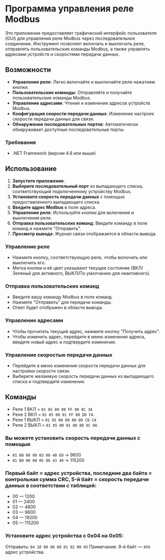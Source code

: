 # Программа управления реле Modbus

Это приложение предоставляет графический интерфейс пользователя (GUI) для управления реле Modbus через последовательное соединение. Инструмент позволяет включать и выключать реле, отправлять пользовательские команды Modbus, а также управлять адресами устройств и скоростями передачи данных.

## Возможности

- **Управление реле**: Легко включайте и выключайте реле нажатием кнопки.
- **Пользовательские команды**: Отправляйте и получайте пользовательские команды Modbus.
- **Управление адресами**: Чтение и изменение адресов устройств Modbus.
- **Конфигурация скорости передачи данных**: Изменение настроек скорости передачи данных для связи.
- **Обнаружение последовательных портов**: Автоматически обнаруживает доступные последовательные порты.

### Требования

- .NET Framework (версии 4.8 или выше)

## Использование

1. **Запустите приложение**.
2. **Выберите последовательный порт** из выпадающего списка, соответствующий подключенному устройству Modbus.
3. **Установите скорость передачи данных** с помощью предоставленного выпадающего списка.
4. **Введите адрес Modbus** в поле адреса.
5. **Управление реле**: Используйте кнопки для включения и выключения реле.
6. **Отправка пользовательских команд**: Введите команду в поле команд и нажмите "Отправить".
7. **Просмотр вывода**: Журнал связи отображается в области вывода.

### Управление реле

- Нажмите кнопку, соответствующую реле, чтобы включить или выключить его.
- Метка кнопки и её цвет указывают текущее состояние (ВКЛ/Зеленый для активного, ВЫКЛ/По умолчанию для неактивного).

### Отправка пользовательских команд

- Введите вашу команду Modbus в поле команд.
- Нажмите "Отправить" для передачи команды.
- Ответ будет отображен в области вывода.

### Управление адресами

- Чтобы прочитать текущий адрес, нажмите кнопку "Получить адрес".
- Чтобы изменить адрес, перейдите в меню изменения адреса, введите новый адрес и подтвердите изменения.

### Управление скоростью передачи данных

- Перейдите в меню изменения скорости передачи данных для настройки скорости связи.
- Выберите желаемую скорость передачи данных из выпадающего списка и подтвердите изменения.

## Команды

- Реле 1 ВКЛ =  ```01 05 00 00 FF 00 8C 3A```
- Реле 2 ВКЛ =  ```01 05 00 01 FF 00 DD FA```
- Реле 1 ВЫКЛ = ```01 05 00 00 00 00 CD CA```
- Реле 2 ВЫКЛ = ```01 05 00 01 00 00 9C 0A```
 
### Вы можете установить скорость передачи данных с помощью
- ```01 B0 00 00 03 00 40 E0``` → 9600
- ```01 B0 00 00 05 00 43 40``` → 115200

### Первый байт = адрес устройства, последние два байта = контрольная сумма CRC, 5-й байт = скорость передачи данных в соответствии с таблицей:
- 00 — 1200
- 01 — 2400
- 02 — 4800
- 03 — 9600
- 04 — 19200
- 05 — 115200

### Установите адрес устройства c 0x04 на 0x05:
Отправить: ```04 10 00 00 00 01 02 00 05``` Примечание. 9-й байт — это адрес устройства.

